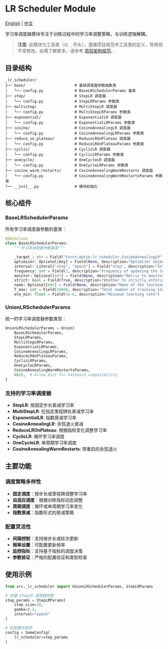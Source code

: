 # LR Scheduler Module

[English](README.md) | [中文](README_zh.md)

学习率调度器模块专注于训练过程中的学习率调整策略，与训练逻辑解耦。

> **注意**: 此模块为工具类（以 `_` 开头），遵循项目规范中工具类的定义，常用但不常修改。如需了解更多，请参考 [项目架构规范](../../architecture_zh.md)。

## 目录结构

```text
_lr_scheduler/
├── base/                      # 基础调度器参数抽象类
│   └── config.py              # BaseLRSchedulerParams 基类
├── step/                      # StepLR 调度器
│   └── config.py              # StepLRParams 参数类
├── multistep/                 # MultiStepLR 调度器
│   └── config.py              # MultiStepLRParams 参数类
├── exponential/               # ExponentialLR 调度器
│   └── config.py              # ExponentialLRParams 参数类
├── cosine/                    # CosineAnnealingLR 调度器
│   └── config.py              # CosineAnnealingLRParams 参数类
├── reduce_on_plateau/         # ReduceLROnPlateau 调度器
│   └── config.py              # ReduceLROnPlateauParams 参数类
├── cyclic/                    # CyclicLR 调度器
│   └── config.py              # CyclicLRParams 参数类
├── onecycle/                  # OneCycleLR 调度器
│   └── config.py              # OneCycleLRParams 参数类
├── cosine_warm_restarts/      # CosineAnnealingWarmRestarts 调度器
│   └── config.py              # CosineAnnealingWarmRestartsParams 参数类
└── __init__.py                # 模块初始化
```

## 核心组件

### BaseLRSchedulerParams

所有学习率调度器参数的基类：

```python
@dataclass
class BaseLRSchedulerParams:
    """学习率调度器参数基类"""

    _target_: str = Field("torch.optim.lr_scheduler.CosineAnnealingLR", description="Learning rate scheduler class")
    optimizer: Optional[Any] = Field(None, description="Optimizer object")
    interval: Literal["step", "epoch"] = Field("step", description="Interval for updating the learning rate")
    frequency: int = Field(1, description="Frequency of updating the learning rate")
    monitor: Optional[str] = Field(None, description="Metric to monitor for learning rate scheduling")
    strict: bool = Field(True, description="Whether to strictly enforce the configuration")
    name: Optional[str] = Field(None, description="Name of the learning rate scheduler")
    T_max: int = Field(10000, description="Total number of training steps")
    eta_min: float = Field(1e-6, description="Minimum learning rate")
```

### UnionLRSchedulerParams

统一的学习率调度器参数类型：

```python
UnionLRSchedulerParams = Union[
    BaseLRSchedulerParams,
    StepLRParams,
    MultiStepLRParams,
    ExponentialLRParams,
    CosineAnnealingLRParams,
    ReduceLROnPlateauParams,
    CyclicLRParams,
    OneCycleLRParams,
    CosineAnnealingWarmRestartsParams,
    dict,  # Allow dict for backward compatibility
]
```

### 支持的学习率调度器

- **StepLR**: 按固定步长衰减学习率
- **MultiStepLR**: 在指定里程碑处衰减学习率
- **ExponentialLR**: 指数衰减学习率
- **CosineAnnealingLR**: 余弦退火衰减
- **ReduceLROnPlateau**: 根据指标变化调整学习率
- **CyclicLR**: 循环学习率调度
- **OneCycleLR**: 单周期学习率调度
- **CosineAnnealingWarmRestarts**: 带重启的余弦退火

## 主要功能

### 调度策略多样性

- **固定调度**：按步长或里程碑调整学习率
- **自适应调度**：根据训练指标动态调整
- **周期调度**：循环或单周期学习率变化
- **指数衰减**：指数形式的衰减策略

### 配置灵活性

- **间隔控制**：支持按步长或轮次更新
- **频率设置**：可配置更新频率
- **监控指标**：支持基于指标的调度决策
- **参数验证**：严格的配置验证和类型检查

## 使用示例

```python
from src._lr_scheduler import UnionLRSchedulerParams, StepLRParams

# 创建 StepLR 调度器参数
step_params = StepLRParams(
    step_size=30,
    gamma=0.1,
    interval="epoch"
)

# 在配置中使用
config = SomeConfig(
    lr_scheduler=step_params
)
```

